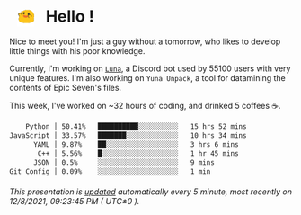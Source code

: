 <h1>   <img src="./spoink.gif" style="vertical-align:middle;" width="30px">   Hello ! </h1>

Nice to meet you! I'm just a guy without a tomorrow, who likes to develop little things with his poor knowledge.

Currently, I'm working on <a href='https://github.com/Asgarrrr/Luna'>`Luna`</a>, a Discord bot used by 55100 users with very unique features. I'm also working on `Yuna Unpack`, a tool for datamining the contents of Epic Seven's files.

This week, I've worked on ~32 hours of coding, and drinked 5 coffees ☕.

```
    Python │ 50.41%   ██████████░░░░░░░░░░   15 hrs 52 mins
JavaScript │ 33.57%   ███████░░░░░░░░░░░░░   10 hrs 34 mins
      YAML │ 9.87%    ██░░░░░░░░░░░░░░░░░░   3 hrs 6 mins
       C++ │ 5.56%    █░░░░░░░░░░░░░░░░░░░   1 hr 45 mins
      JSON │ 0.5%     ░░░░░░░░░░░░░░░░░░░░   9 mins
Git Config │ 0.09%    ░░░░░░░░░░░░░░░░░░░░   1 min
```

###### This presentation is [updated](https://github.com/Asgarrrr) automatically every 5 minute, most recently on 12/8/2021, 09:23:45 PM ( UTC±0 ).